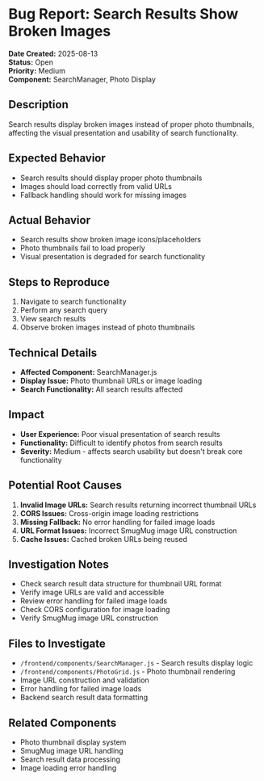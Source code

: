 # Bug Report: Search Results Show Broken Images

**Date Created:** 2025-08-13  
**Status:** Open  
**Priority:** Medium  
**Component:** SearchManager, Photo Display  

## Description
Search results display broken images instead of proper photo thumbnails, affecting the visual presentation and usability of search functionality.

## Expected Behavior
- Search results should display proper photo thumbnails
- Images should load correctly from valid URLs
- Fallback handling should work for missing images

## Actual Behavior
- Search results show broken image icons/placeholders
- Photo thumbnails fail to load properly
- Visual presentation is degraded for search functionality

## Steps to Reproduce
1. Navigate to search functionality
2. Perform any search query
3. View search results
4. Observe broken images instead of photo thumbnails

## Technical Details
- **Affected Component:** SearchManager.js
- **Display Issue:** Photo thumbnail URLs or image loading
- **Search Functionality:** All search results affected

## Impact
- **User Experience:** Poor visual presentation of search results
- **Functionality:** Difficult to identify photos from search results
- **Severity:** Medium - affects search usability but doesn't break core functionality

## Potential Root Causes
1. **Invalid Image URLs:** Search results returning incorrect thumbnail URLs
2. **CORS Issues:** Cross-origin image loading restrictions
3. **Missing Fallback:** No error handling for failed image loads
4. **URL Format Issues:** Incorrect SmugMug image URL construction
5. **Cache Issues:** Cached broken URLs being reused

## Investigation Notes
- Check search result data structure for thumbnail URL format
- Verify image URLs are valid and accessible
- Review error handling for failed image loads
- Check CORS configuration for image loading
- Verify SmugMug image URL construction

## Files to Investigate
- `/frontend/components/SearchManager.js` - Search results display logic
- `/frontend/components/PhotoGrid.js` - Photo thumbnail rendering
- Image URL construction and validation
- Error handling for failed image loads
- Backend search result data formatting

## Related Components
- Photo thumbnail display system
- SmugMug image URL handling
- Search result data processing
- Image loading error handling